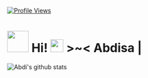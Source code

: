 
[![Profile Views](https://gpvc.arturio.dev/abdimk)](https://github.com/abdimk)

# <img src="https://i.pinimg.com/originals/01/63/6c/01636c5434cd0462086620c60fdfec16.gif" width="50px"> **Hi!  <img src="https://raw.githubusercontent.com/MartinHeinz/MartinHeinz/master/wave.gif" width="30px"> >~<** Abdisa | 
<!--
gnnbnb
![Languages](https://github-readme-stats.vercel.app/api/top-langs/?username=abdimk&theme=merko&layout=compact)

-->
 
![Abdi's github stats](https://github-readme-stats.vercel.app/api?username=abdimk&show_icons=true&theme=radical&include_all_commits=true) 

<!---
### Contribution Graph:

<p align="center">
  <a href="https://github.com/abdimk">
    <img src="https://github-readme-streak-stats.herokuapp.com/?user=abdimk#version3"/>
  </a>
</p>
<a href="https://github.com/abdimk"><img alt="abdi's Activity Graph" src="https://activity-graph.herokuapp.com/graph?username=abdimk&bg_color=1F222E&color=F8D866&line=F85D7F&point=FFFFFF&hide_border=true" /></a>


...
-->




<p></p>

<p></p>



